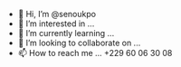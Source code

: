 - 👋 Hi, I’m @senoukpo
- 👀 I’m interested in ...
- 🌱 I’m currently learning ...
- 💞️ I’m looking to collaborate on ...
- 📫 How to reach me ... +229 60 06 30 08

<!---
senoukpo/senoukpo is a ✨ special ✨ repository because its `README.md` (this file) appears on your GitHub profile.
You can click the Preview link to take a look at your changes.
--->
